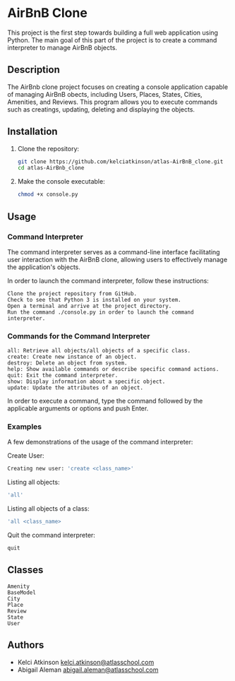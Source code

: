 # AirBnB Clone
This project is the first step towards building a full web application using Python. The main goal of this part of the project is to create a command interpreter to manage AirBnB objects.

## Description
The AirBnb clone project focuses on creating a console application capable of managing AirBnB obects, including Users, Places, States, Cities, Amenities, and Reviews. This program allows you to execute commands such as creatings, updating, deleting and displaying the objects.

## Installation
1. Clone the repository:
   ```sh
   git clone https://github.com/kelciatkinson/atlas-AirBnB_clone.git
   cd atlas-AirBnb_clone
   ```
2. Make the console executable:
   ```sh
   chmod +x console.py
   ```

## Usage

### Command Interpreter
The command interpreter serves as a command-line interface facilitating user interaction with the AirBnB clone, allowing users to effectively manage the application's objects.

In order to launch the command interpreter, follow these instructions:

```
Clone the project repository from GitHub.
Check to see that Python 3 is installed on your system.
Open a terminal and arrive at the project directory.
Run the command ./console.py in order to launch the command interpreter.
```

### Commands for the Command Interpreter
```
all: Retrieve all objects/all objects of a specific class.
create: Create new instance of an object.
destroy: Delete an object from system.
help: Show available commands or describe specific command actions.
quit: Exit the command interpreter.
show: Display information about a specific object.
update: Update the attributes of an object.
```
In order to execute a command, type the command followed by the applicable arguments or options and push Enter.

### Examples
A few demonstrations of the usage of the command interpreter:

Create User:
```sh
Creating new user: 'create <class_name>'
```

Listing all objects:
```sh
'all'
```

Listing all objects of a class:
```sh
'all <class_name>
```

Quit the command interpreter:
```sh
quit
```

## Classes
```
Amenity
BaseModel
City
Place
Review
State
User
```

## Authors
+ Kelci Atkinson <kelci.atkinson@atlasschool.com>
+ Abigail Aleman <abigail.aleman@atlasschool.com>
